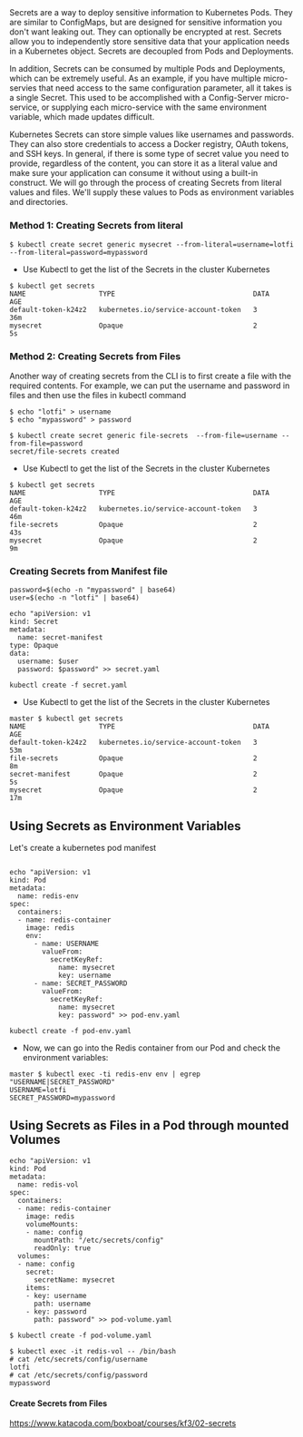 ## 

Secrets are a way to deploy sensitive information to Kubernetes Pods. They are similar to ConfigMaps, but are designed for sensitive information you don't want leaking out. They can optionally be encrypted at rest. Secrets allow you to independently store sensitive data that your application needs in a Kubernetes object. Secrets are decoupled from Pods and Deployments.

In addition, Secrets can be consumed by multiple Pods and Deployments, which can be extremely useful. As an example, if you have multiple micro-servies that need access to the same configuration parameter, all it takes is a single Secret. This used to be accomplished with a Config-Server micro-service, or supplying each micro-service with the same environment variable, which made updates difficult.

Kubernetes Secrets can store simple values like usernames and passwords. They can also store credentials to access a Docker registry, OAuth tokens, and SSH keys. In general, if there is some type of secret value you need to provide, regardless of the content, you can store it as a literal value and make sure your application can consume it without using a built-in construct.
We will go through the process of creating Secrets from literal values and files. We'll supply these values to Pods as environment variables and directories.


### Method 1: Creating Secrets from literal

```
$ kubectl create secret generic mysecret --from-literal=username=lotfi --from-literal=password=mypassword
```

- Use Kubectl to get the list of the Secrets in the cluster Kubernetes
```
$ kubectl get secrets
NAME                  TYPE                                  DATA      AGE
default-token-k24z2   kubernetes.io/service-account-token   3         36m
mysecret              Opaque                                2         5s
```

### Method 2: Creating Secrets from Files
Another way of creating secrets from the CLI is to first create a file with the required contents. For example, we can put the username and password in files and then use the files in kubectl command

```
$ echo "lotfi" > username
$ echo "mypassword" > password
```

```
$ kubectl create secret generic file-secrets  --from-file=username --from-file=password
secret/file-secrets created
```

- Use Kubectl to get the list of the Secrets in the cluster Kubernetes
```
$ kubectl get secrets
NAME                  TYPE                                  DATA      AGE
default-token-k24z2   kubernetes.io/service-account-token   3         46m
file-secrets          Opaque                                2         43s
mysecret              Opaque                                2         9m
```
### Creating Secrets from Manifest file

```
password=$(echo -n "mypassword" | base64)
user=$(echo -n "lotfi" | base64)
```

```
echo "apiVersion: v1
kind: Secret
metadata:
  name: secret-manifest
type: Opaque
data:
  username: $user
  password: $password" >> secret.yaml
```

```
kubectl create -f secret.yaml
```
- Use Kubectl to get the list of the Secrets in the cluster Kubernetes
```
master $ kubectl get secrets
NAME                  TYPE                                  DATA      AGE
default-token-k24z2   kubernetes.io/service-account-token   3         53m
file-secrets          Opaque                                2         8m
secret-manifest       Opaque                                2         5s
mysecret              Opaque                                2         17m
```


## Using Secrets as Environment Variables

Let's create a kubernetes pod manifest 
```

echo "apiVersion: v1
kind: Pod
metadata:
  name: redis-env
spec:
  containers:
  - name: redis-container
    image: redis
    env:
      - name: USERNAME
        valueFrom:
          secretKeyRef:
            name: mysecret
            key: username
      - name: SECRET_PASSWORD
        valueFrom:
          secretKeyRef:
            name: mysecret
            key: password" >> pod-env.yaml
```

```
kubectl create -f pod-env.yaml
```

- Now, we can go into the Redis container from our Pod and check the environment variables:
```
master $ kubectl exec -ti redis-env env | egrep "USERNAME|SECRET_PASSWORD"
USERNAME=lotfi
SECRET_PASSWORD=mypassword
```

## Using Secrets as Files in a Pod through mounted Volumes
```
echo "apiVersion: v1
kind: Pod
metadata:
  name: redis-vol
spec:
  containers:
  - name: redis-container
    image: redis
    volumeMounts:
    - name: config
      mountPath: "/etc/secrets/config"
      readOnly: true
  volumes:
  - name: config
    secret:
      secretName: mysecret
    items:
    - key: username
      path: username
    - key: password
      path: password" >> pod-volume.yaml
```

```
$ kubectl create -f pod-volume.yaml
```

```
$ kubectl exec -it redis-vol -- /bin/bash
# cat /etc/secrets/config/username
lotfi
# cat /etc/secrets/config/password
mypassword

```

#### Create Secrets from Files
https://www.katacoda.com/boxboat/courses/kf3/02-secrets
